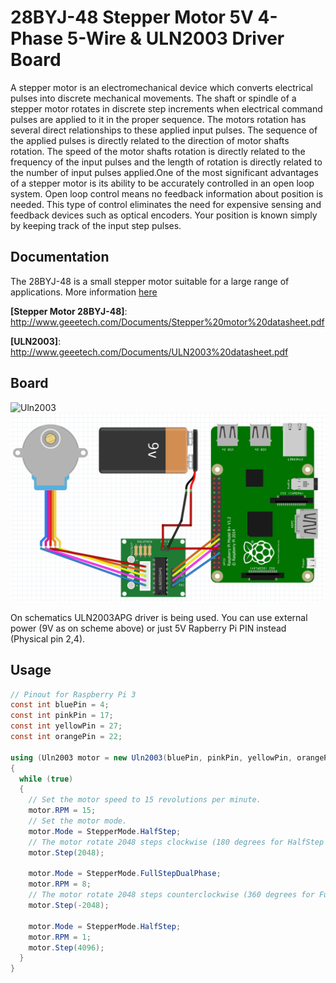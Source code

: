 ﻿# 28BYJ-48 Stepper Motor 5V 4-Phase 5-Wire & ULN2003 Driver Board

A stepper motor is an electromechanical device which converts electrical pulses into discrete mechanical movements. The shaft or spindle of a stepper motor rotates in discrete step increments when electrical command pulses are applied to it in the proper sequence. The motors rotation has several direct relationships to these applied input pulses. The sequence of the applied pulses is directly related to the direction of motor shafts rotation. The speed of the motor shafts rotation is directly related to the frequency of the input pulses and the length of rotation is directly related to the number of input pulses applied.One of the most significant advantages of a stepper motor is its ability to be accurately controlled in an open loop system. Open loop control means no feedback information about position is needed. This type of control eliminates the need for expensive sensing and feedback devices such as optical encoders. Your position is known simply by keeping track of the input step pulses.

## Documentation

The 28BYJ-48 is a small stepper motor suitable for a large range of applications. More information [here](https://components101.com/motors/28byj-48-stepper-motor)

**[Stepper Motor 28BYJ-48]**: http://www.geeetech.com/Documents/Stepper%20motor%20datasheet.pdf

**[ULN2003]**: http://www.geeetech.com/Documents/ULN2003%20datasheet.pdf

## Board

![Uln2003](Uln2003.png)
![Schematics](Uln2003-diagram.png)

On schematics ULN2003APG driver is being used. You can use  external power (9V as on scheme above) or just 5V Rapberry Pi PIN instead (Physical pin 2,4).

## Usage

```C#
// Pinout for Raspberry Pi 3
const int bluePin = 4;
const int pinkPin = 17;
const int yellowPin = 27;
const int orangePin = 22;

using (Uln2003 motor = new Uln2003(bluePin, pinkPin, yellowPin, orangePin))
{
  while (true)
  {
    // Set the motor speed to 15 revolutions per minute.
    motor.RPM = 15;
    // Set the motor mode.  
    motor.Mode = StepperMode.HalfStep;
    // The motor rotate 2048 steps clockwise (180 degrees for HalfStep mode).
    motor.Step(2048);

    motor.Mode = StepperMode.FullStepDualPhase;
    motor.RPM = 8;
    // The motor rotate 2048 steps counterclockwise (360 degrees for FullStepDualPhase mode).
    motor.Step(-2048);

    motor.Mode = StepperMode.HalfStep;
    motor.RPM = 1;
    motor.Step(4096);
  }
}
```
